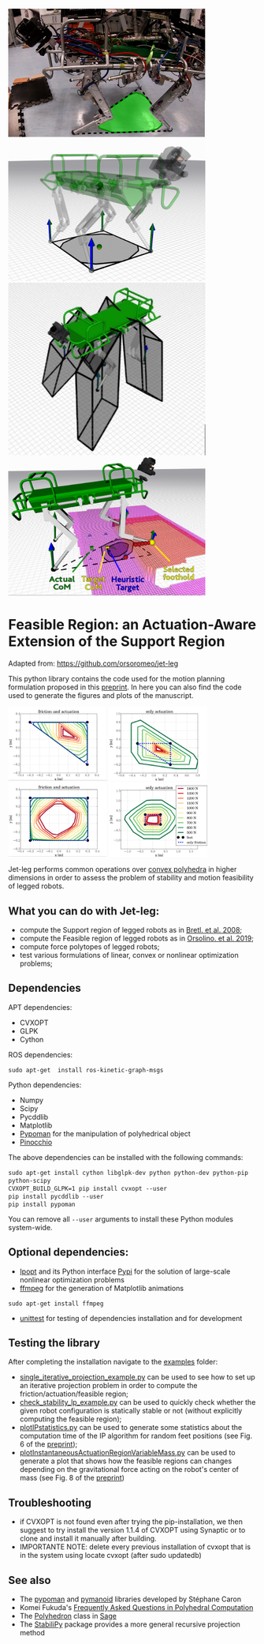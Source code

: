 <img src="https://github.com/orsoromeo/jet-leg/blob/master/figs/feasible_region.png" alt="hyqgreen" width="400"/>  <img src="https://github.com/orsoromeo/jet-leg/blob/master/figs/four_stance.png" alt="planning" width="400"/>
<img src="https://github.com/orsoromeo/jet-leg/blob/master/figs/force_polygons.png" alt="hyqgreen" width="400"/>  <img src="https://github.com/orsoromeo/jet-leg/blob/master/figs/foothold_planning.png" alt="planning" width="400"/>


# Feasible Region: an Actuation-Aware Extension of the Support Region
Adapted from: https://github.com/orsoromeo/jet-leg

This python library contains the code used for the motion planning formulation proposed in this [preprint](https://arxiv.org/abs/1903.07999#). In here you can also find the code used to generate the figures and plots of the manuscript. 

<img src="https://github.com/orsoromeo/jet-leg/blob/master/figs/3contacts_F%26A.png" alt="hyqgreen" width="200"/>  <img src="https://github.com/orsoromeo/jet-leg/blob/master/figs/3contacts_onlyA.png" alt="planning" width="200"/>  <img src="https://github.com/orsoromeo/jet-leg/blob/master/figs/4contacts_F%26A.png" alt="hyqgreen" width="200"/>  <img src="https://github.com/orsoromeo/jet-leg/blob/master/figs/4contacts_onlyA.png" alt="planning" width="200"/>

Jet-leg performs common operations over [convex
polyhedra](https://en.wikipedia.org/wiki/Convex_polyhedron) in higher dimensions in order to assess the problem of stability and motion feasibility of legged robots.

## What you can do with Jet-leg:
- compute the Support region of legged robots as in [Bretl. et al. 2008](https://ieeexplore.ieee.org/abstract/document/4598894); 
- compute the Feasible region of legged robots as in [Orsolino. et al. 2019](https://arxiv.org/abs/1903.07999#);
- compute force polytopes of legged robots;
- test various formulations of linear, convex or nonlinear optimization problems;


## Dependencies
APT dependencies:
- CVXOPT
- GLPK
- Cython

ROS dependencies:
```
sudo apt-get  install ros-kinetic-graph-msgs
```

Python dependencies:
- Numpy
- Scipy
- Pycddlib
- Matplotlib
- [Pypoman](https://github.com/stephane-caron/pypoman) for the manipulation of polyhedrical object
- [Pinocchio](https://github.com/stack-of-tasks/pinocchio) 

The above dependencies can be installed with the following commands:
```
sudo apt-get install cython libglpk-dev python python-dev python-pip python-scipy
CVXOPT_BUILD_GLPK=1 pip install cvxopt --user
pip install pycddlib --user
pip install pypoman
```
You can remove all ``--user`` arguments to install these Python modules system-wide.

## Optional dependencies:

- [Ipopt](https://projects.coin-or.org/Ipopt) and its Python interface [Pypi](https://pypi.org/project/ipopt/) for the solution of large-scale nonlinear optimization problems
- [ffmpeg](https://www.ffmpeg.org/) for the generation of Matplotlib animations
```
sudo apt-get install ffmpeg
```
- [unittest](https://docs.python.org/3/library/unittest.html) for testing of dependencies installation and for development


<!--## Installation (no longer used)

Finally, clone this repository and run its setup script:
```
git clone git@gitlab.advr.iit.it:rorsolino/jet-leg.git
cd jet-leg
python setup.py build
python setup.py install --user
```
-->

## Testing the library
After completing the installation navigate to the [examples](https://gitlab.advr.iit.it/rorsolino/jet-leg/tree/master/examples) folder:

- [single_iterative_projection_example.py](https://github.com/orsoromeo/jet-leg/blob/master/examples/iterative_projection/single_iterative_projection_example.py) can be used to see how to set up an iterative projection problem in order to compute the friction/actuation/feasible region;
- [check_stability_lp_example.py](https://github.com/orsoromeo/jet-leg/blob/master/examples/static_equilibrium_check/check_stability_lp_example.py) can be used to quickly check whether the given robot configuration is statically stable or not (without explicitly computing the feasible region);
- [plotIPstatistics.py](https://github.com/orsoromeo/jet-leg/blob/master/examples/figures_code/plotIPstatistics.py) can be used to generate some statistics about the computation time of the IP algorithm for random feet positions (see Fig. 6 of the [preprint](https://arxiv.org/abs/1903.07999#));
- [plotInstantaneousActuationRegionVariableMass.py](https://github.com/orsoromeo/jet-leg/blob/master/examples/figures_code/plotInstantaneousActuationRegionVariableMass.py) can be used to generate a plot that shows how the feasible regions can changes depending on the gravitational force acting on the robot's center of mass (see Fig. 8 of the [preprint](https://arxiv.org/abs/1903.07999#)) 

## Troubleshooting

- if CVXOPT is not found even after trying the pip-installation, we then suggest to try install the version 1.1.4 of CVXOPT using Synaptic or to clone and install it manually after building.
- IMPORTANTE NOTE: delete every previous installation of cvxopt that is in the system using locate cvxopt (after sudo updatedb)

## See also

- The [pypoman](https://github.com/stephane-caron/pypoman) and [pymanoid](https://github.com/stephane-caron/pymanoid) libraries developed by Stéphane Caron
- Komei Fukuda's [Frequently Asked Questions in Polyhedral Computation](http://www.cs.mcgill.ca/~fukuda/soft/polyfaq/polyfaq.html)
- The
  [Polyhedron](http://doc.sagemath.org/html/en/reference/discrete_geometry/sage/geometry/polyhedron/constructor.html) class in [Sage](http://www.sagemath.org/)
- The [StabiliPy](https://github.com/haudren/stabilipy) package provides a more
  general recursive projection method
